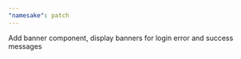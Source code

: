 ```yaml
---
"namesake": patch
---
```


Add banner component, display banners for login error and success messages
